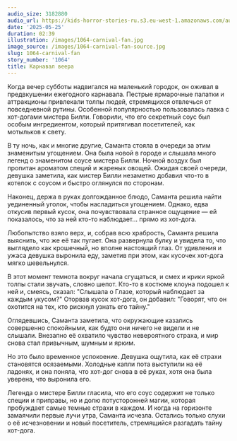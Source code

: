 ```yaml
---
audio_size: 3182880
audio_url: https://kids-horror-stories-ru.s3.eu-west-1.amazonaws.com/audio/1064-carnival-fan.mp3
date: '2025-05-25'
duration: 02:39
illustration: /images/1064-carnival-fan.jpg
image_source: /images/1064-carnival-fan-source.jpg
slug: 1064-carnival-fan
story_number: '1064'
title: Карнавал веера
---
```


Когда вечер субботы надвигался на маленький городок, он оживал в предвкушении ежегодного карнавала. Пестрые ярмарочные палатки и аттракционы привлекали толпы людей, стремящихся отвлечься от повседневной рутины. Особенной популярностью пользовалась лавка с хот-догами мистера Билли. Говорили, что его секретный соус был особым ингредиентом, который притягивал посетителей, как мотыльков к свету.

В ту ночь, как и многие другие, Саманта стояла в очереди за этим знаменитым угощением. Она была новой в городе и слышала много легенд о знаменитом соусе мистера Билли. Ночной воздух был пропитан ароматом специй и жареных овощей. Ожидая своей очереди, девушка заметила, как мистер Билли незаметно добавил что-то в котелок с соусом и быстро оглянулся по сторонам.

Наконец, держа в руках долгожданное блюдо, Саманта решила найти уединенный уголок, чтобы насладиться угощением. Однако, едва откусив первый кусок, она почувствовала странное ощущение — ей показалось, что за ней кто-то наблюдает... прямо из хот-дога.

Любопытство взяло верх, и, собрав всю храбрость, Саманта решила выяснить, что же её так пугает. Она развернула булку и увидела то, что выглядело как крошечный, но вполне настоящий глаз. От удивления и ужаса девушка выронила еду, заметив при этом, как кусочек хот-дога мягко шевельнулся.

В этот момент темнота вокруг начала сгущаться, и смех и крики яркой толпы стали звучать, словно шепот. Кто-то в костюме клоуна подошел к ней и, смеясь, сказал: "Слышала о Глазе, который наблюдает за каждым укусом?" Оторвав кусок хот-дога, он добавил: "Говорят, что он охотится на тех, кто рискнул узнать его тайну."

Оглядевшись, Саманта заметила, что окружающие казались совершенно спокойными, как будто они ничего не видели и не слышали. Внезапно её охватило чувство невероятного страха, и мир снова стал привычным, шумным и ярким.

Но это было временное успокоение. Девушка ощутила, как её страхи становятся осязаемыми. Холодные капли пота выступили на её ладонях, и она поняла, что хот-дог снова в её руках, хотя она была уверена, что выронила его.

Легенда о мистере Билли гласила, что его соус содержит не только специи и приправы, но и долю потусторонней магии, которая пробуждает самые темные страхи в каждом. И когда на горизонте замаячили первые лучи утра, Саманта исчезла. Остались только слухи о её исчезновении и новый посетитель, стремящийся разгадать тайну хот-дога.